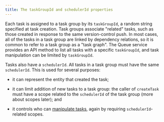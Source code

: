 ```yaml
---
title: The taskGroupId and schedulerId properties
---
```


Each task is assigned to a task group by its `taskGroupId`, a random string
specified at task creation. Task groups associate "related" tasks, such as
those created in response to the same version-control push.  In most cases, all
of the tasks in a task group are linked by dependency relations, so it is
common to refer to a task group as a "task graph".  The Queue service provides
an API method to list all tasks with a specific `taskGroupId`, and task
manipulation can be limited by `taskGroupId`.

Tasks also have a `schedulerId`. All tasks in a task group must have the same
`schedulerId`. This is used for several purposes:

 * it can represent the entity that created the task;

 * it can limit addition of new tasks to a task group: the caller of
   `createTask` must have a scope related to the `schedulerId` of the task
   group (more about scopes later); and

 * it controls who can [manipulate tasks](manipulating), again by requiring
   `schedulerId`-related scopes.
   